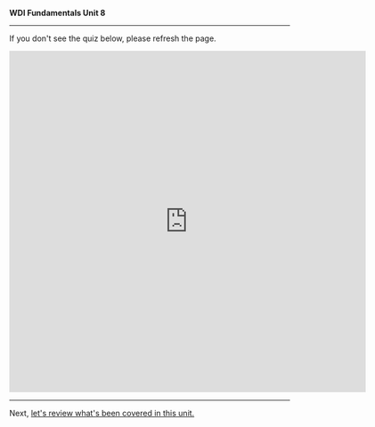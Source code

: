 **WDI Fundamentals Unit 8**

---

If you don't see the quiz below, please refresh the page.

<iframe src="https://docs.google.com/forms/d/e/1FAIpQLScDD6sfVCttAEGLjggVVSCILbMyBbLlTBHpk0sptLAuO7bBaw/viewform?embedded=true" width="640" height="614" frameborder="0" marginheight="0" marginwidth="0">Loading...</iframe>


---

Next, [let's review what's been covered in this unit.](control-flow-cheatsheet.md)
